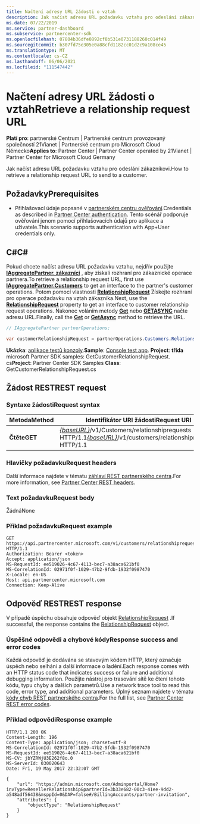 ```yaml
---
title: Načtení adresy URL žádosti o vztah
description: Jak načíst adresu URL požadavku vztahu pro odeslání zákazníkovi.
ms.date: 07/22/2019
ms.service: partner-dashboard
ms.subservice: partnercenter-sdk
ms.openlocfilehash: 07804b36dfe0892cf8b531e0731188260c014f49
ms.sourcegitcommit: b307fd75e305e0a88cfd1182cc01d2c9a108ce45
ms.translationtype: MT
ms.contentlocale: cs-CZ
ms.lasthandoff: 06/06/2021
ms.locfileid: "111547442"
---
```

# <a name="retrieve-a-relationship-request-url"></a><span data-ttu-id="24321-103">Načtení adresy URL žádosti o vztah</span><span class="sxs-lookup"><span data-stu-id="24321-103">Retrieve a relationship request URL</span></span>

<span data-ttu-id="24321-104">**Platí pro**: partnerské Centrum | Partnerské centrum provozovaný společností 21Vianet | Partnerské centrum pro Microsoft Cloud Německo</span><span class="sxs-lookup"><span data-stu-id="24321-104">**Applies to**: Partner Center | Partner Center operated by 21Vianet | Partner Center for Microsoft Cloud Germany</span></span>

<span data-ttu-id="24321-105">Jak načíst adresu URL požadavku vztahu pro odeslání zákazníkovi.</span><span class="sxs-lookup"><span data-stu-id="24321-105">How to retrieve a relationship request URL to send to a customer.</span></span>

## <a name="prerequisites"></a><span data-ttu-id="24321-106">Požadavky</span><span class="sxs-lookup"><span data-stu-id="24321-106">Prerequisites</span></span>

- <span data-ttu-id="24321-107">Přihlašovací údaje popsané v [partnerském centru ověřování](partner-center-authentication.md).</span><span class="sxs-lookup"><span data-stu-id="24321-107">Credentials as described in [Partner Center authentication](partner-center-authentication.md).</span></span> <span data-ttu-id="24321-108">Tento scénář podporuje ověřování jenom pomocí přihlašovacích údajů pro aplikace a uživatele.</span><span class="sxs-lookup"><span data-stu-id="24321-108">This scenario supports authentication with App+User credentials only.</span></span>

## <a name="c"></a><span data-ttu-id="24321-109">C\#</span><span class="sxs-lookup"><span data-stu-id="24321-109">C\#</span></span>

<span data-ttu-id="24321-110">Pokud chcete načíst adresu URL požadavku vztahu, nejdřív použijte [**IAggregatePartner. zákazníci**](/dotnet/api/microsoft.store.partnercenter.ipartner.customers) , aby získali rozhraní pro zákaznické operace partnera.</span><span class="sxs-lookup"><span data-stu-id="24321-110">To retrieve a relationship request URL, first use [**IAggregatePartner.Customers**](/dotnet/api/microsoft.store.partnercenter.ipartner.customers) to get an interface to the partner's customer operations.</span></span> <span data-ttu-id="24321-111">Potom pomocí vlastnosti [**RelationshipRequest**](/dotnet/api/microsoft.store.partnercenter.customers.icustomercollection.relationshiprequest) Získejte rozhraní pro operace požadavku na vztah zákazníka.</span><span class="sxs-lookup"><span data-stu-id="24321-111">Next, use the [**RelationshipRequest**](/dotnet/api/microsoft.store.partnercenter.customers.icustomercollection.relationshiprequest) property to get an interface to customer relationship request operations.</span></span> <span data-ttu-id="24321-112">Nakonec voláním metody [**Get**](/dotnet/api/microsoft.store.partnercenter.relationshiprequests.icustomerrelationshiprequest.get) nebo [**GETASYNC**](/dotnet/api/microsoft.store.partnercenter.relationshiprequests.icustomerrelationshiprequest.getasync) načte adresu URL.</span><span class="sxs-lookup"><span data-stu-id="24321-112">Finally, call the [**Get**](/dotnet/api/microsoft.store.partnercenter.relationshiprequests.icustomerrelationshiprequest.get) or [**GetAsync**](/dotnet/api/microsoft.store.partnercenter.relationshiprequests.icustomerrelationshiprequest.getasync) method to retrieve the URL.</span></span>

``` csharp
// IAggregatePartner partnerOperations;

var customerRelationshipRequest = partnerOperations.Customers.RelationshipRequest.Get();
```

<span data-ttu-id="24321-113">**Ukázka**: [aplikace testů konzoly](console-test-app.md).</span><span class="sxs-lookup"><span data-stu-id="24321-113">**Sample**: [Console test app](console-test-app.md).</span></span> <span data-ttu-id="24321-114">**Project**: **třída** microsoft Partner SDK samples: GetCustomerRelationshipRequest. cs</span><span class="sxs-lookup"><span data-stu-id="24321-114">**Project**: Partner Center SDK Samples **Class**: GetCustomerRelationshipRequest.cs</span></span>

## <a name="rest-request"></a><span data-ttu-id="24321-115">Žádost REST</span><span class="sxs-lookup"><span data-stu-id="24321-115">REST request</span></span>

### <a name="request-syntax"></a><span data-ttu-id="24321-116">Syntaxe žádosti</span><span class="sxs-lookup"><span data-stu-id="24321-116">Request syntax</span></span>

| <span data-ttu-id="24321-117">Metoda</span><span class="sxs-lookup"><span data-stu-id="24321-117">Method</span></span>  | <span data-ttu-id="24321-118">Identifikátor URI žádosti</span><span class="sxs-lookup"><span data-stu-id="24321-118">Request URI</span></span>                                                                            |
|---------|----------------------------------------------------------------------------------------|
| <span data-ttu-id="24321-119">**Čtěte**</span><span class="sxs-lookup"><span data-stu-id="24321-119">**GET**</span></span> | <span data-ttu-id="24321-120">[*{baseURL}*](partner-center-rest-urls.md)/v1/Customers/relationshiprequests HTTP/1.1</span><span class="sxs-lookup"><span data-stu-id="24321-120">[*{baseURL}*](partner-center-rest-urls.md)/v1/customers/relationshiprequests HTTP/1.1</span></span> |

### <a name="request-headers"></a><span data-ttu-id="24321-121">Hlavičky požadavku</span><span class="sxs-lookup"><span data-stu-id="24321-121">Request headers</span></span>

<span data-ttu-id="24321-122">Další informace najdete v tématu [záhlaví REST partnerského centra](headers.md).</span><span class="sxs-lookup"><span data-stu-id="24321-122">For more information, see [Partner Center REST headers](headers.md).</span></span>

### <a name="request-body"></a><span data-ttu-id="24321-123">Text požadavku</span><span class="sxs-lookup"><span data-stu-id="24321-123">Request body</span></span>

<span data-ttu-id="24321-124">Žádná</span><span class="sxs-lookup"><span data-stu-id="24321-124">None</span></span>

### <a name="request-example"></a><span data-ttu-id="24321-125">Příklad požadavku</span><span class="sxs-lookup"><span data-stu-id="24321-125">Request example</span></span>

```http
GET https://api.partnercenter.microsoft.com/v1/customers/relationshiprequests HTTP/1.1
Authorization: Bearer <token>
Accept: application/json
MS-RequestId: ee519026-4c67-4113-bec7-a38aca621bf0
MS-CorrelationId: 02971f0f-1029-47b2-9fdb-1932f0987470
X-Locale: en-US
Host: api.partnercenter.microsoft.com
Connection: Keep-Alive
```

## <a name="rest-response"></a><span data-ttu-id="24321-126">Odpověď REST</span><span class="sxs-lookup"><span data-stu-id="24321-126">REST response</span></span>

<span data-ttu-id="24321-127">V případě úspěchu obsahuje odpověď objekt [RelationshipRequest](relationships-resources.md#relationshiprequest) .</span><span class="sxs-lookup"><span data-stu-id="24321-127">If successful, the response contains the [RelationshipRequest](relationships-resources.md#relationshiprequest) object.</span></span>

### <a name="response-success-and-error-codes"></a><span data-ttu-id="24321-128">Úspěšné odpovědi a chybové kódy</span><span class="sxs-lookup"><span data-stu-id="24321-128">Response success and error codes</span></span>

<span data-ttu-id="24321-129">Každá odpověď je dodávána se stavovým kódem HTTP, který označuje úspěch nebo selhání a další informace o ladění.</span><span class="sxs-lookup"><span data-stu-id="24321-129">Each response comes with an HTTP status code that indicates success or failure and additional debugging information.</span></span> <span data-ttu-id="24321-130">Použijte nástroj pro trasování sítě ke čtení tohoto kódu, typu chyby a dalších parametrů.</span><span class="sxs-lookup"><span data-stu-id="24321-130">Use a network trace tool to read this code, error type, and additional parameters.</span></span> <span data-ttu-id="24321-131">Úplný seznam najdete v tématu [kódy chyb REST partnerského centra](error-codes.md).</span><span class="sxs-lookup"><span data-stu-id="24321-131">For the full list, see [Partner Center REST error codes](error-codes.md).</span></span>

### <a name="response-example"></a><span data-ttu-id="24321-132">Příklad odpovědi</span><span class="sxs-lookup"><span data-stu-id="24321-132">Response example</span></span>

```http
HTTP/1.1 200 OK
Content-Length: 196
Content-Type: application/json; charset=utf-8
MS-CorrelationId: 02971f0f-1029-47b2-9fdb-1932f0987470
MS-RequestId: ee519026-4c67-4113-bec7-a38aca621bf0
MS-CV: jbYZRWjU3E262f8o.0
MS-ServerId: 030020643
Date: Fri, 19 May 2017 22:32:07 GMT

{
    "url": "https://admin.microsoft.com/Adminportal/Home?invType=ResellerRelationship&partnerId=3b33e682-00c3-41ee-9dd2-a548adf56438&msppId=0&DAP=false#/BillingAccounts/partner-invitation",
    "attributes": {
        "objectType": "RelationshipRequest"
    }
}
```
